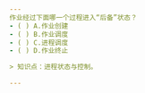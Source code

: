 ```yaml
---
作业经过下面哪一个过程进入“后备”状态？
- ( ) A.作业创建 
- ( ) B.作业调度 
- ( ) C.进程调度 
- ( ) D.作业终止

> 知识点：进程状态与控制。

---
```

